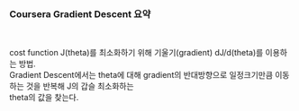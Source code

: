 <h3>Coursera Gradient Descent 요약</h3><br>

cost function J(theta)를 최소화하기 위해 기울기(gradient) dJ/d(theta)를 이용하는 방법.<br>
Gradient Descent에서는 theta에 대해 gradient의 반대방향으로 일정크기만큼 이동하는 것을 반복해 J의 갑슬 최소화하는<br>
theta의 값을 찾는다.
